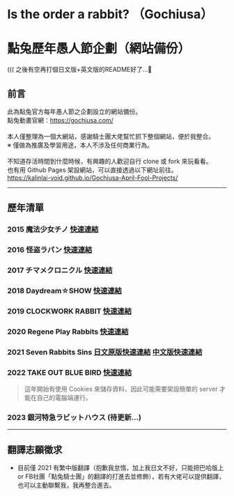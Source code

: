 # Is the order a rabbit? （Gochiusa）
# 點兔歷年愚人節企劃（網站備份）
((( 之後有空再打個日文版+英文版的README好了...🤔

## 前言
此為點兔官方每年愚人節之企劃設立的網站備份。<br>
點兔動畫官網：https://gochiusa.com/<br>
<br>
本人僅整理為一個大網站，感謝騎士團大佬幫忙抓下整個網站，便於我整合。<br>
※ 僅做為推廣及學習用途，本人不涉及任何商業行為。<br>
<br>
不知道存活時間到什麼時候，有興趣的人歡迎自行 clone 或 fork 來玩看看。<br>
也有用 Github Pages 架設網站，可以直接透過以下網址前往。<br>
https://kalinlai-void.github.io/Gochiusa-April-Fool-Projects/<br>

---
## 歷年清單

### 2015 魔法少女チノ [快速連結](https://kalinlai-void.github.io/Gochiusa-April-Fool-Projects/gochiusa2015/index.html)

### 2016 怪盗ラパン [快速連結](https://kalinlai-void.github.io/Gochiusa-April-Fool-Projects/gochiusa2016/index.html)

### 2017 チマメクロニクル [快速連結](https://kalinlai-void.github.io/Gochiusa-April-Fool-Projects/gochiusa2017/index.html) 

### 2018 Daydream☆SHOW [快速連結](https://kalinlai-void.github.io/Gochiusa-April-Fool-Projects/gochiusa2018/index.html)

### 2019 CLOCKWORK RABBIT [快速連結](https://kalinlai-void.github.io/Gochiusa-April-Fool-Projects/gochiusa2019/index.html)

### 2020 Regene Play Rabbits [快速連結](https://kalinlai-void.github.io/Gochiusa-April-Fool-Projects/gochiusa2020/index.html)

### 2021 Seven Rabbits Sins [日文原版快速連結](https://kalinlai-void.github.io/Gochiusa-April-Fool-Projects/gochiusa2021/ja/index.html)  [中文版快速連結](https://kalinlai-void.github.io/Gochiusa-April-Fool-Projects/gochiusa2021/zh-tw/index.html)

### 2022 TAKE OUT BLUE BIRD [快速連結](https://kalinlai-void.github.io/Gochiusa-April-Fool-Projects/gochiusa2022/ja/index.html)
> 這年開始有使用 Cookies 來儲存資料，因此可能需要架設簡單的 server 才能在自己的電腦端運行。

### 2023 銀河特急ラビットハウス (待更新...)

---
## 翻譯志願徵求
- 目前僅 2021 有繁中版翻譯（抱歉我怠惰，加上我日文不好，只能把巴哈版上 or FB社團「點兔騎士團」的翻譯的打進去並修飾），若有大佬可以提供翻譯，也可以主動聯繫我，我再整合進去。